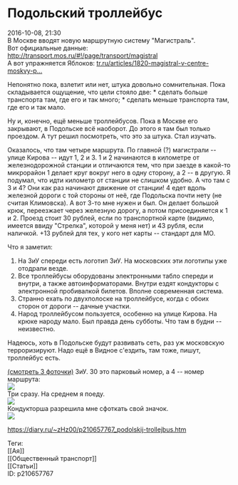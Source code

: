 Подольский троллейбус
======================

   
 2016-10-08, 21:30   
  В Москве вводят новую маршрутную систему "Магистраль".   
 Вот официальные данные: <http://transport.mos.ru/#!/page/transport/magistral>   
 А вот упражняется Яблоков:  [tr.ru/articles/1820-magistral-v-centre-moskvy-p...](http://tr.ru/articles/1820-magistral-v-centre-moskvy-passazhirov-lovyat-v-novuyu-marshrutnuyu-set)    
   
 Непонятно пока, взлетит или нет, штука довольно сомнительная. Пока складывается ощущение, что цели стояло две: * сделать больше транспорта там, где его и так много; * сделать меньше транспорта там, где его и так мало.

   
 Ну и, конечно, ещё меньше троллейбусов. Пока в Москве его закрывают, в Подольске всё наоборот. До этого я там был только проездом. А тут решил посмотреть, что это за штука. Стал изучать.   
   
 Оказалось, что там четыре маршрута. По главной (?) магистрали -- улице Кирова -- идут 1, 2 и 3. 1 и 2 начинаются в километре от железнодорожной станции и отличаются тем, что при заезде в какой-то микрорайон 1 делает круг вокруг него в одну сторону, а 2 -- в другую. Я подумал, что идти километр от станции не слишком удобно. А что там с 3 и 4? Они как раз начинают движение от станции! 4 едет вдоль железной дороги с той стороны от неё, где Подольска почти нету (не считая Климовска). А вот 3-то мне нужен и был. Он делает большой крюк, переезжает через железную дорогу, а потом присоединяется к 1 и 2. Проезд стоит 30 рублей, если по транспортной карте (видимо, имеется ввиду "Стрелка", которой у меня нет) и 43 рубля, если наличкой. +13 рублей для тех, у кого нет карты -- стандарт для МО.   
   
 Что я заметил:   
 1) На ЗиУ спереди есть логотип ЗиУ. На московских эти логотипы уже отодрали везде.   
 2) Все троллейбусы оборудованы электронными табло спереди и внутри, а также автоинформаторами. Внутри ездят кондукторы с электронной пробивалкой билетов. Вполне современная система.   
 3) Странно ехать по двухполоске на троллейбусе, когда с обоих сторон от дороги -- дачные участки.   
 4) Народ троллейбусом пользуется, особенно на улице Кирова. На крюке народу мало. Был правда день субботы. Что там в будни -- неизвестно.   
   
 Надеюсь, хоть в Подольске будут развивать сеть, раз уж московскую терроризируют. Надо ещё в Видное с'ездить, там тоже, пишут, троллейбус есть.   
   
  [(смотреть 3 фоточки)](https://zHz00.diary.ru/p210657767.htm?index=1#linkmore210657767m1)     ЗиУ. 30 это парковый номер, а 4 -- номер маршрута:   
  [![](https://i.imgur.com/5OdOdAGl.jpg)](https://i.imgur.com/5OdOdAG.jpg)    
 Три сразу. На среднем я поеду.   
  [![](https://i.imgur.com/aWkHZxPl.jpg)](https://i.imgur.com/aWkHZxP.jpg)    
 Кондукторша разрешила мне сфоткать свой значок.   
  [![](https://i.imgur.com/STI1gifl.jpg)](https://i.imgur.com/STI1gif.jpg)    
      
    
 <https://diary.ru/~zHz00/p210657767_podolskij-trollejbus.htm>   
   
 Теги:   
 [[Ая]]   
 [[Общественный транспорт]]   
 [[Статьи]]   
 ID: p210657767
